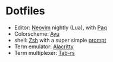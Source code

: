 # Dotfiles

* Editor: [Neovim](https://github.com/neovim/neovim/) nightly (Lua),
          with [Paq](https://github.com/savq/paq-nvim/)
* Colorscheme: [Ayu](https://github.com/ayu-theme/ayu-vim)
* shell: [Zsh](https://www.zsh.org/)
         with a super simple [prompt](https://github.com/savq/dotfiles/blob/master/zsh/prompt_savq_setup)
* Term emulator: [Alacritty](https://github.com/alacritty/alacritty)
* Term multiplexer: [Tab-rs](https://github.com/austinjones/tab-rs/)
